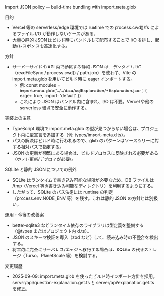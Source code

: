 Import JSON policy — build-time bundling with import.meta.glob

目的

- Vercel 等の serverless/edge 環境では runtime での process.cwd()/fs によるファイル I/O が動作しないケースがある。
- 大量の静的 JSON はビルド時にバンドルして配布することで I/O を排し、起動/レスポンスを高速化する。

方針

- サーバーサイドの API 内で参照する静的 JSON は、ランタイム I/O（readFileSync / process.cwd() / path.join）を使わず、Vite の import.meta.glob を用いてビルド時に eager インポートする。
  - 例: const modules = import.meta.glob('../../data/sqlExplanation/*Explanation.json', { eager: true, import: 'default' })
  - これにより JSON はバンドル内に含まれ、I/O は不要。Vercel や他の serverless 環境で安全に動作する。

実装上の注意

- TypeScript 環境で import.meta.glob の型が見つからない場合は、プロジェクト内に型宣言を追加する（例: types/import-meta.d.ts）。
- パスの解決はビルド時に行われるので、glob のパターンはソースツリーに対する相対パスで指定する。
- JSON の更新が頻繁にある場合は、ビルドプロセスに反映される必要がある（ホット更新/デプロイが必要）。

SQLite と静的 JSON についての例外

- SQLite はランタイムで書き込み可能な場所が必要なため、DB ファイルは /tmp（Vercel 等の書き込み可能なディレクトリ）を利用するようにする。
- したがって、SQLite のパス決定には runtime の判定（process.env.NODE_ENV 等）を残す。これは静的 JSON の方針とは別扱い。

運用・今後の改善案

- better-sqlite3 などランタイム依存のライブラリは型定義を整備する（@types またはプロジェクト内 d.ts）。
- JSON のスキーマ検証を導入（zod など）して、読み込み時の不整合を検出する。
- 将来的に完全にサーバレス/エッジへ移行する場合は、SQLite の代替ストレージ（Turso、PlanetScale 等）を検討する。

変更履歴

- 2025-09-09: import.meta.glob を使ったビルド時インポート方針を採用。server/api/question-explanation.get.ts と server/api/explanation.get.ts を修正。
